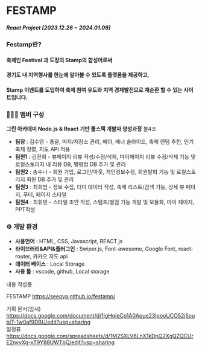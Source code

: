   # FESTAMP

##### React Project [2023.12.26 ~ 2024.01.09]


### Festamp란?
#### 축제인 Festival 과 도장의 Stamp의 합성어로써
#### 경기도 내 지역행사를 한눈에 알아볼 수 있도록 플랫폼을 제공하고,
#### Stamp 이벤트를 도입하여 축제 참여 유도와 지역 경제발전으로 재순환 할 수 있는 사이트입니다.



### 🧑‍🤝‍🧑 맴버 구성
**그린 아카데미 Node.js & React 기반 풀스택 개발자 양성과정**
불4조
* **팀장** : 김수영 - 총괄, 머지/저장소 관리, 헤더, 배너 슬라이드, 축제 랜덤 추천, 인기 축제 정렬, 지도 API 적용
* **팀원1** : 김진희 - 뷰페이지 리뷰 작성/수정/삭제, 마이페이지 리뷰 수정/삭제 기능 및 로컬스토리지 내 리뷰 DB, 별평점 DB 추가 및 관리
* **팀원2** : 송수나 - 회원 가입, 로그인/아웃, 개인정보수정, 회원탈퇴 기능 및 로컬스토리지 회원 DB 추가 및 관리
* **팀원3** : 최희범 - 정보 수집, 더미 데이터 작성, 축제 리스트/검색 기능, 상세 뷰 페이지, 푸터, 페이지 스타일
* **팀원4** : 최휘민 - 스타일 초안 작성, 스탬프/별점 기능 개발 및 모듈화, 마이 페이지, PPT작성

### ⚙ 개발 환경
* **사용언어** : HTML, CSS, Javascript, REACT.js
* **라이브러리&API&플러그인** : Swiper.js, Font-awesome, Google Font, react-router, 카카오 지도 api
* **데이터 베이스** : Local Storage
* **사용 툴** : vscode, github, Local storage



내용 작성중



FESTAMP https://seeoya.github.io/festamp/



기획 문서(임시) https://docs.google.com/document/d/1jgHqieCp1A0Apue23lpooUCO52j5oubIT-1w0af9DBU/edit?usp=sharing   
일정표 https://docs.google.com/spreadsheets/d/1M2SXLV6LnX1kDpQ2XgQZQCUrE2nvvXg-xT9Y88UWTbQ/edit?usp=sharing
